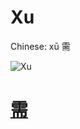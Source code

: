 # Xu

Chinese: xū 需

![Xu](https://88o.io/wp-content/uploads/2018/09/05-e99c80xu.jpg)

# [需](./e99c80xu_cn.md)
